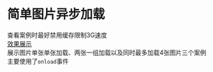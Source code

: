 # 简单图片异步加载  
查看案例时最好禁用缓存限制3G速度    
[效果展示](https://htmlpreview.github.io/?https://github.com/L-WJ1995/Download_Image/blob/master/downloadImage.html)  
展示图片单张单张加载、两张一组加载以及同时最多加载4张图片三个案例  
主要使用了`onload`事件
